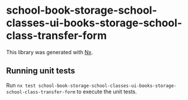 # school-book-storage-school-classes-ui-books-storage-school-class-transfer-form

This library was generated with [Nx](https://nx.dev).

## Running unit tests

Run `nx test school-book-storage-school-classes-ui-books-storage-school-class-transfer-form` to execute the unit tests.
